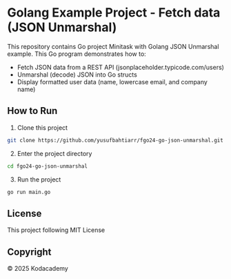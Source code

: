 # Golang Example Project - Fetch data (JSON Unmarshal)

This repository contains Go project Minitask with Golang JSON Unmarshal example. This Go program demonstrates how to:

- Fetch JSON data from a REST API (jsonplaceholder.typicode.com/users)
- Unmarshal (decode) JSON into Go structs
- Display formatted user data (name, lowercase email, and company name)

## How to Run

1. Clone this project

```bash
git clone https://github.com/yusufbahtiarr/fgo24-go-json-unmarshal.git
```

2. Enter the project directory

```bash
cd fgo24-go-json-unmarshal
```

3. Run the project

```bash
go run main.go
```

## License

This project following MIT License

## Copyright

&copy; 2025 Kodacademy
